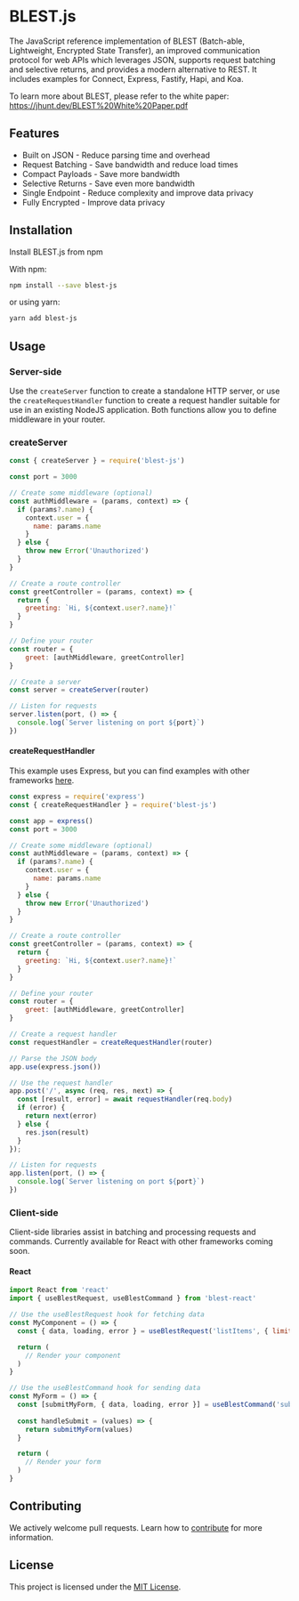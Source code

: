 # BLEST.js

The JavaScript reference implementation of BLEST (Batch-able, Lightweight, Encrypted State Transfer), an improved communication protocol for web APIs which leverages JSON, supports request batching and selective returns, and provides a modern alternative to REST. It includes examples for Connect, Express, Fastify, Hapi, and Koa.

To learn more about BLEST, please refer to the white paper: https://jhunt.dev/BLEST%20White%20Paper.pdf

## Features

- Built on JSON - Reduce parsing time and overhead
- Request Batching - Save bandwidth and reduce load times
- Compact Payloads - Save more bandwidth
- Selective Returns - Save even more bandwidth
- Single Endpoint - Reduce complexity and improve data privacy
- Fully Encrypted - Improve data privacy

## Installation

Install BLEST.js from npm

With npm:
```bash
npm install --save blest-js
```
or using yarn:
```bash
yarn add blest-js
```

## Usage

### Server-side

Use the `createServer` function to create a standalone HTTP server, or use the `createRequestHandler` function to create a request handler suitable for use in an existing NodeJS application. Both functions allow you to define middleware in your router.

### createServer

```javascript
const { createServer } = require('blest-js')

const port = 3000

// Create some middleware (optional)
const authMiddleware = (params, context) => {
  if (params?.name) {
    context.user = {
      name: params.name
    }
  } else {
    throw new Error('Unauthorized')
  }
}

// Create a route controller
const greetController = (params, context) => {
  return {
    greeting: `Hi, ${context.user?.name}!`
  }
}

// Define your router
const router = {
    greet: [authMiddleware, greetController]
}

// Create a server
const server = createServer(router)

// Listen for requests
server.listen(port, () => {
  console.log(`Server listening on port ${port}`)
})
```

#### createRequestHandler

This example uses Express, but you can find examples with other frameworks [here](examples).

```javascript
const express = require('express')
const { createRequestHandler } = require('blest-js')

const app = express()
const port = 3000

// Create some middleware (optional)
const authMiddleware = (params, context) => {
  if (params?.name) {
    context.user = {
      name: params.name
    }
  } else {
    throw new Error('Unauthorized')
  }
}

// Create a route controller
const greetController = (params, context) => {
  return {
    greeting: `Hi, ${context.user?.name}!`
  }
}

// Define your router
const router = {
    greet: [authMiddleware, greetController]
}

// Create a request handler
const requestHandler = createRequestHandler(router)

// Parse the JSON body
app.use(express.json())

// Use the request handler
app.post('/', async (req, res, next) => {
  const [result, error] = await requestHandler(req.body)
  if (error) {
    return next(error)
  } else {
    res.json(result)
  }
});

// Listen for requests
app.listen(port, () => {
  console.log(`Server listening on port ${port}`)
})
```

### Client-side

Client-side libraries assist in batching and processing requests and commands. Currently available for React with other frameworks coming soon.

#### React

```javascript
import React from 'react'
import { useBlestRequest, useBlestCommand } from 'blest-react'

// Use the useBlestRequest hook for fetching data
const MyComponent = () => {
  const { data, loading, error } = useBlestRequest('listItems', { limit: 24 })

  return (
    // Render your component
  )
}

// Use the useBlestCommand hook for sending data
const MyForm = () => {
  const [submitMyForm, { data, loading, error }] = useBlestCommand('submitForm')
  
  const handleSubmit = (values) => {
    return submitMyForm(values)
  }

  return (
    // Render your form
  )
}
```

## Contributing

We actively welcome pull requests. Learn how to [contribute](CONTRIBUTING.md) for more information.

## License

This project is licensed under the [MIT License](LICENSE).